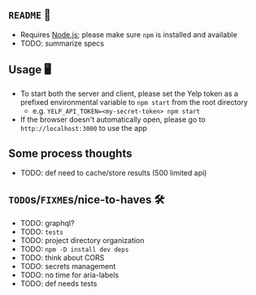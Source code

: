 ## `README` 📖
- Requires [Node.js](https://nodejs.org/en); please make sure `npm` is installed and available
- TODO: summarize specs

## Usage 🖥️
- To start both the server and client, please set the Yelp token as a prefixed environmental variable to `npm start` from the root directory
  - e.g. `YELP_API_TOKEN=<my-secret-token> npm start`
- If the browser doesn't automatically open, please go to `http://localhost:3000` to use the app

## Some process thoughts
- TODO: def need to cache/store results (500 limited api)

## `TODO`s/`FIXME`s/nice-to-haves 🛠️
- TODO: graphql?
- TODO: `tests`
- TODO: project directory organization
- TODO: `npm -D install dev deps`
- TODO: think about CORS
- TODO: secrets management
- TODO: no time for aria-labels
- TODO: def needs tests 